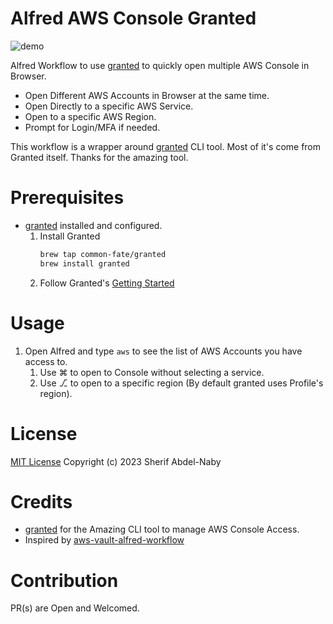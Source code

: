 # Alfred AWS Console Granted 

![demo](./.github/demo.gif)

Alfred Workflow to use [granted](granted.dev) to quickly open multiple AWS Console in Browser.
- Open Different AWS Accounts in Browser at the same time.
- Open Directly to a specific AWS Service.
- Open to a specific AWS Region.
- Prompt for Login/MFA if needed.

This workflow is a wrapper around [granted](granted.dev) CLI tool. Most of it's come from Granted itself. Thanks for the amazing tool.

# Prerequisites
- [granted](granted.dev) installed and configured.
  1. Install Granted
      ```bash
      brew tap common-fate/granted
      brew install granted
      ```
  2.  Follow Granted's [Getting Started](https://docs.commonfate.io/granted/getting-started/)


# Usage
1. Open Alfred and type `aws` to see the list of AWS Accounts you have access to.
   1. Use ⌘ to open to Console without selecting a service. 
   2. Use ⎇ to open to a specific region (By default granted uses Profile's region).

# License
[MIT License](./LICENSE)
Copyright (c) 2023 Sherif Abdel-Naby

# Credits
- [granted](granted.dev) for the Amazing CLI tool to manage AWS Console Access.
- Inspired by [aws-vault-alfred-workflow](https://github.com/kangaechu/aws-vault-alfred-workflow)


# Contribution

PR(s) are Open and Welcomed.
